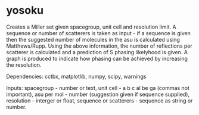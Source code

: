 # yosoku

Creates a Miller set given spacegroup, unit cell and resolution limit. 
A sequence or number of scatterers is taken as input - if a sequence is given then the suggested number of molecules in the asu is calculated using Matthews/Rupp.
Using the above information, the number of reflections per scatterer is calculated and a prediction of S phasing likelyhood is given. A graph is produced to indicate how phasing can be achieved by increasing the resolution.

Dependencies: cctbx, matplotlib, numpy, scipy, warnings

Inputs: spacegroup - number or text, unit cell - a b c al be ga (commas not important), asu per mol - number (suggestion given if sequence supplied), resolution - interger or float, sequence or scatterers - sequence as string or number.
